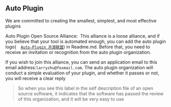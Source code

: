 ## Auto Plugin

We are committed to creating the smallest, simplest, and most effective plugins

Auto Plugin Open Source Alliance:
﻿
This alliance is a loose alliance, and if you believe that your tool is automated enough, you can add the auto plugin logo([<img style="height:14px;" src="https://auto-plugin.github.io/dependens/ico.svg">`Auto-Plugin 开源联盟`](https://github.com/Auto-Plugin)) in Readme.md. Before that, you need to receive an invitation or recognition from the auto plugin organization.

 
If you wish to join this alliance, you can send an application email to this email address:`larryzhu@foxmail.com`. The auto plugin organization will conduct a simple evaluation of your plugin, and whether it passes or not, you will receive a clear reply
﻿
﻿
> So when you see this label in the self description file of an open source software, it indicates that the software has passed the review of this organization, and it will be very easy to use
